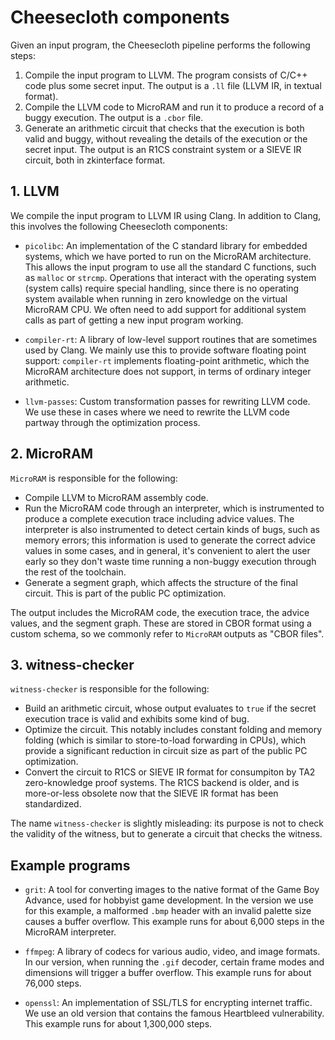 # Cheesecloth components

Given an input program, the Cheesecloth pipeline performs the following steps:

1. Compile the input program to LLVM.  The program consists of C/C++ code plus
   some secret input.  The output is a `.ll` file (LLVM IR, in textual format).
2. Compile the LLVM code to MicroRAM and run it to produce a record of a buggy
   execution.  The output is a `.cbor` file.
3. Generate an arithmetic circuit that checks that the execution is both valid
   and buggy, without revealing the details of the execution or the secret
   input.  The output is an R1CS constraint system or a SIEVE IR circuit, both
   in zkinterface format.

## 1. LLVM

We compile the input program to LLVM IR using Clang.  In addition to Clang,
this involves the following Cheesecloth components:

* `picolibc`: An implementation of the C standard library for embedded systems,
  which we have ported to run on the MicroRAM architecture.  This allows the
  input program to use all the standard C functions, such as `malloc` or
  `strcmp`.  Operations that interact with the operating system (system calls)
  require special handling, since there is no operating system available when
  running in zero knowledge on the virtual MicroRAM CPU.  We often need to add
  support for additional system calls as part of getting a new input program
  working.

* `compiler-rt`: A library of low-level support routines that are sometimes
  used by Clang.  We mainly use this to provide software floating point
  support: `compiler-rt` implements floating-point arithmetic, which the
  MicroRAM architecture does not support, in terms of ordinary integer
  arithmetic.

* `llvm-passes`: Custom transformation passes for rewriting LLVM code.  We use
  these in cases where we need to rewrite the LLVM code partway through the
  optimization process.

## 2. MicroRAM

`MicroRAM` is responsible for the following:

* Compile LLVM to MicroRAM assembly code.
* Run the MicroRAM code through an interpreter, which is instrumented to
  produce a complete execution trace including advice values.  The interpreter
  is also instrumented to detect certain kinds of bugs, such as memory errors;
  this information is used to generate the correct advice values in some cases,
  and in general, it's convenient to alert the user early so they don't waste
  time running a non-buggy execution through the rest of the toolchain.
* Generate a segment graph, which affects the structure of the final circuit.
  This is part of the public PC optimization.

The output includes the MicroRAM code, the execution trace, the advice values,
and the segment graph.  These are stored in CBOR format using a custom schema,
so we commonly refer to `MicroRAM` outputs as "CBOR files".

## 3. witness-checker

`witness-checker` is responsible for the following:

* Build an arithmetic circuit, whose output evaluates to `true` if the secret
  execution trace is valid and exhibits some kind of bug.
* Optimize the circuit.  This notably includes constant folding and memory
  folding (which is similar to store-to-load forwarding in CPUs), which provide
  a significant reduction in circuit size as part of the public PC
  optimization.
* Convert the circuit to R1CS or SIEVE IR format for consumpiton by TA2
  zero-knowledge proof systems.  The R1CS backend is older, and is more-or-less
  obsolete now that the SIEVE IR format has been standardized.

The name `witness-checker` is slightly misleading: its purpose is not to check
the validity of the witness, but to generate a circuit that checks the witness.


## Example programs

* `grit`: A tool for converting images to the native format of the Game Boy
  Advance, used for hobbyist game development.  In the version we use for this
  example, a malformed `.bmp` header with an invalid palette size causes a
  buffer overflow.  This example runs for about 6,000 steps in the MicroRAM
  interpreter.

* `ffmpeg`: A library of codecs for various audio, video, and image formats.
  In our version, when running the `.gif` decoder, certain frame modes and
  dimensions will trigger a buffer overflow.  This example runs for about
  76,000 steps.

* `openssl`: An implementation of SSL/TLS for encrypting internet traffic.  We
  use an old version that contains the famous Heartbleed vulnerability.  This
  example runs for about 1,300,000 steps.

